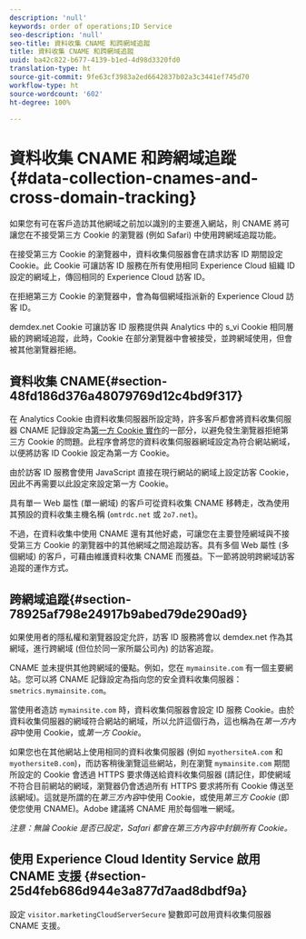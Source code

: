 ```yaml
---
description: 'null'
keywords: order of operations;ID Service
seo-description: 'null'
seo-title: 資料收集 CNAME 和跨網域追蹤
title: 資料收集 CNAME 和跨網域追蹤
uuid: ba42c822-b677-4139-b1ed-4d98d3320fd0
translation-type: ht
source-git-commit: 9fe63cf3983a2ed6642837b02a3c3441ef745d70
workflow-type: ht
source-wordcount: '602'
ht-degree: 100%

---
```



# 資料收集 CNAME 和跨網域追蹤{#data-collection-cnames-and-cross-domain-tracking}

如果您有可在客戶造訪其他網域之前加以識別的主要進入網站，則 CNAME 將可讓您在不接受第三方 Cookie 的瀏覽器 (例如 Safari) 中使用跨網域追蹤功能。

在接受第三方 Cookie 的瀏覽器中，資料收集伺服器會在請求訪客 ID 期間設定 Cookie。此 Cookie 可讓訪客 ID 服務在所有使用相同 Experience Cloud 組織 ID 設定的網域上，傳回相同的 Experience Cloud 訪客 ID。

在拒絕第三方 Cookie 的瀏覽器中，會為每個網域指派新的 Experience Cloud 訪客 ID。

demdex.net Cookie 可讓訪客 ID 服務提供與 Analytics 中的 s_vi Cookie 相同層級的跨網域追蹤，此時，Cookie 在部分瀏覽器中會被接受，並跨網域使用，但會被其他瀏覽器拒絕。

## 資料收集 CNAME{#section-48fd186d376a48079769d12c4bd9f317}

在 Analytics Cookie 由資料收集伺服器所設定時，許多客戶都會將資料收集伺服器 CNAME 記錄設定為[第一方 Cookie 實作](https://docs.adobe.com/content/help/zh-Hant/core-services/interface/ec-cookies/cookies-first-party.html)的一部分，以避免發生瀏覽器拒絕第三方 Cookie 的問題。此程序會將您的資料收集伺服器網域設定為符合網站網域，以便將訪客 ID Cookie 設定為第一方 Cookie。

由於訪客 ID 服務會使用 JavaScript 直接在現行網站的網域上設定訪客 Cookie，因此不再需要以此設定來設定第一方 Cookie。

具有單一 Web 屬性 (單一網域) 的客戶可從資料收集 CNAME 移轉走，改為使用其預設的資料收集主機名稱 (`omtrdc.net` 或 `2o7.net`)。

不過，在資料收集中使用 CNAME 還有其他好處，可讓您在主要登陸網域與不接受第三方 Cookie 的瀏覽器中的其他網域之間追蹤訪客。具有多個 Web 屬性 (多個網域) 的客戶，可藉由維護資料收集 CNAME 而獲益。下一節將說明跨網域訪客追蹤的運作方式。

## 跨網域追蹤{#section-78925af798e24917b9abed79de290ad9}

如果使用者的隱私權和瀏覽器設定允許，訪客 ID 服務將會以 demdex.net 作為其網域，進行跨網域 (但位於同一家所屬公司內) 的訪客追蹤。

CNAME 並未提供其他跨網域的優點。例如，您在 `mymainsite.com` 有一個主要網站。您可以將 CNAME 記錄設定為指向您的安全資料收集伺服器：`smetrics.mymainsite.com`。

當使用者造訪 `mymainsite.com` 時，資料收集伺服器會設定 ID 服務 Cookie。由於資料收集伺服器的網域符合網站的網域，所以允許這個行為，這也稱為在&#x200B;*第一方內容*&#x200B;中使用 Cookie，或&#x200B;*第一方 Cookie*。

如果您也在其他網站上使用相同的資料收集伺服器 (例如 `myothersiteA.com` 和 `myothersiteB.com`)，而訪客稍後瀏覽這些網站，則在瀏覽 `mymainsite.com` 期間所設定的 Cookie 會透過 HTTPS 要求傳送給資料收集伺服器 (請記住，即使網域不符合目前網站的網域，瀏覽器仍會透過所有 HTTPS 要求將所有 Cookie 傳送至該網域)。這就是所謂的在&#x200B;*第三方內容*&#x200B;中使用 Cookie，或使用&#x200B;*第三方 Cookie* (即使您使用 CNAME)。Adobe 建議將 CNAME 用於每個唯一網域。

*注意：無論 Cookie 是否已設定，Safari 都會在第三方內容中封鎖所有 Cookie。*

## 使用 Experience Cloud Identity Service 啟用 CNAME 支援 {#section-25d4feb686d944e3a877d7aad8dbdf9a}

設定 `visitor.marketingCloudServerSecure` 變數即可啟用資料收集伺服器 CNAME 支援。
